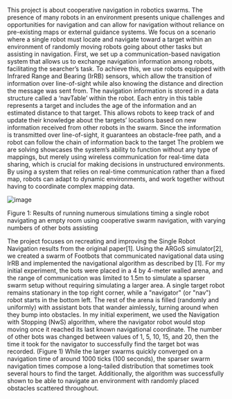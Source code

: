 This project is about cooperative navigation in robotics swarms. The presence of many robots in an
environment presents unique challenges and opportunities for navigation and can allow for navigation
without reliance on pre-existing maps or external guidance systems. We focus on a scenario where a
single robot must locate and navigate toward a target within an environment of randomly moving
robots going about other tasks but assisting in navigation. First, we set up a communication-based
navigation system that allows us to exchange navigation information among robots, facilitating the
searcher’s task. To achieve this, we use robots equipped with Infrared Range and Bearing (IrRB)
sensors, which allow the transition of information over line-of-sight while also knowing the distance
and direction the message was sent from. The navigation information is stored in a data structure
called a ‘navTable’ within the robot. Each entry in this table represents a target and includes the
age of the information and an estimated distance to that target. This allows robots to keep track of
and update their knowledge about the targets’ locations based on new information received from
other robots in the swarm. Since the information is transmitted over line-of-sight, it guarantees an
obstacle-free path, and a robot can follow the chain of information back to the target The problem
we are solving showcases the system’s ability to function without any type of mappings, but merely
using wireless communication for real-time data sharing, which is crucial for making decisions in
unstructured environments. By using a system that relies on real-time communication rather than a
fixed map, robots can adapt to dynamic environments, and work together without having to coordinate
complex mapping data.

![image](https://github.com/user-attachments/assets/b080982f-ba34-4dcc-b2e2-975c15ac230d)

Figure 1: Results of running numerous simulations timing a single robot navigating an empty room
using cooperative swarm navigation, with varying numbers of other bots assisting

The project focuses on recreating and improving the Single Robot Navigation results from the original
paper[1]. Using the ARGoS simulator[2], we created a swarm of Footbots that communicated
navigational data using IrRB and implemented the navigational algorithm as described by [1]. For
my initial experiment, the bots were placed in a 4 by 4-meter walled arena, and the range of
communication was limited to 1.5m to simulate a sparser swarm setup without requiring simulating a
larger area. A single target robot remains stationary in the top right corner, while a "navigator" (or
"nav") robot starts in the bottom left. The rest of the arena is filled (randomly and uniformly) with
assistant bots that wander aimlessly, turning around when they bump into obstacles. In my initial
experiment, we used the Navigation with Stopping (NwS) algorithm, where the navigator robot
would stop moving once it reached its last known navigational coordinate. The number of other
bots was changed between values of 1, 5, 10, 15, and 20, then the time it took for the navigator to
successfully find the target bot was recorded. (Figure 1)
While the larger swarms quickly converged on a navigation time of around 1000 ticks (100 seconds),
the sparser swarm navigation times compose a long-tailed distribution that sometimes took several
hours to find the target. Additionally, the algorithm was successfully shown to be able to navigate an
environment with randomly placed obstacles scattered throughout.
